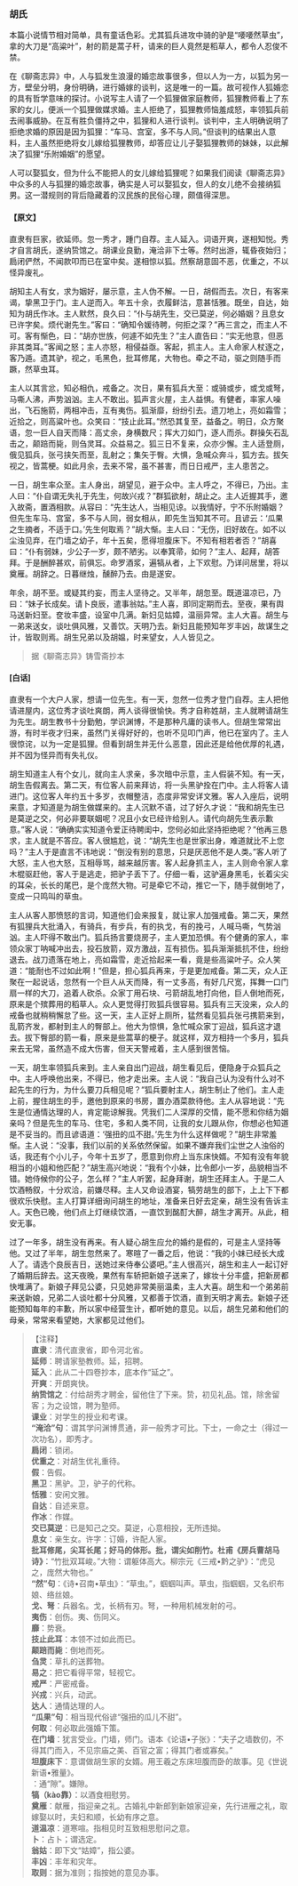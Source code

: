 <script type="text/javascript">
    var head = document.getElementsByTagName('head')[0];
    cssURL = '/public/liao.css';
    linkTag = document.createElement('link');
    linkTag.href = cssURL;
    linkTag.setAttribute('type','text/css');
    linkTag.setAttribute('rel','stylesheet');
    head.appendChild(linkTag);
</script>
### 胡氏

本篇小说情节相对简单，具有童话色彩。尤其狐兵进攻中骑的驴是“喓喓然草虫”，拿的大刀是“高粱叶”，射的箭是蒿子秆，请来的巨人竟然是稻草人，都令人忍俊不禁。

在《聊斋志异》中，人与狐发生浪漫的婚恋故事很多，但以人为一方，以狐为另一方，壁垒分明，身份明确，进行婚嫁的谈判，这是唯一的一篇。故可视作人狐婚恋的具有哲学意味的探讨。小说写主人请了一个狐狸做家庭教师，狐狸教师看上了东家的女儿，便派一个狐狸做媒求婚。主人拒绝了，狐狸教师恼羞成怒，率领狐兵前去闹事威胁。在互有胜负僵持之中，狐狸和人进行谈判。谈判中，主人明确说明了拒绝求婚的原因是因为狐狸：“车马、宫室，多不与人同。”但谈判的结果出人意料，主人虽然拒绝将女儿嫁给狐狸教师，却答应让儿子娶狐狸教师的妹妹，以此解决了狐狸“乐附婚姻”的愿望。

人可以娶狐女，但为什么不能把人的女儿嫁给狐狸呢？如果我们阅读《聊斋志异》中众多的人与狐狸的婚恋故事，确实是人可以娶狐女，但人的女儿绝不会接纳狐男。这一潜规则的背后隐藏着的汉民族的民俗心理，颇值得深思。

#### 【原文】
<section>
直隶有巨家，欲延师。忽一秀才，踵门自荐。主人延入。词语开爽，遂相知悦。秀才自言胡氏，遂纳贽馆之。胡课业良勤，淹洽非下士等。然时出游，辄昏夜始归；扃闭俨然，不闻款叩而已在室中矣。遂相惊以狐。然察胡意固不恶，优重之，不以怪异废礼。

胡知主人有女，求为姻好，屡示意，主人伪不解。一日，胡假而去。次日，有客来谒，挚黑卫于门。主人逆而入。年五十余，衣履鲜沽，意甚恬雅。既坐，自达，始知为胡氏作冰。主人默然，良久曰：“仆与胡先生，交已莫逆，何必婚姻？且息女已许字矣。烦代谢先生。”客曰：“确知令媛待聘，何拒之深？”再三言之，而主人不可。客有惭色，曰：“胡亦世族，何遽不如先生？”主人直告曰：“实无他意，但恶非其类耳。”客闻之怒；主人亦怒，相侵益亟。客起，抓主人。主人命家人杖逐之，客乃遁。遗其驴，视之，毛黑色，批耳修尾，大物也。牵之不动，驱之则随手而蹶，然草虫耳。

主人以其言忿，知必相仇，戒备之。次日，果有狐兵大至：或骑或步，或戈或弩，马嘶人沸，声势汹汹。主人不敢出。狐声言火屋，主人益惧。有健者，率家人噪出，飞石施箭，两相冲击，互有夷伤。狐渐靡，纷纷引去。遗刀地上，亮如霜雪；近拾之，则高粱叶也。众笑曰：“技止此耳。”然恐其复至，益备之。明日，众方聚语，忽一巨人自天而降：高丈余，身横数尺；挥大刀如门，逐人而杀。群操矢石乱击之，颠踣而毙，则刍灵耳。众益易之。狐三日不复来，众亦少懈。主人适登厕，俄见狐兵，张弓挟矢而至，乱射之；集矢于臀。大惧，急喊众奔斗，狐方去。拔矢视之，皆蒿梗。如此月余，去来不常，虽不甚害，而日日戒严，主人患苦之。

一日，胡生率众至。主人身出，胡望见，避于众中。主人呼之，不得已，乃出。主人曰：“仆自谓无失礼于先生，何故兴戎？”群狐欲射，胡止之。主人近握其手，邀入故斋，置酒相款。从容曰：“先生达人，当相见谅。以我情好，宁不乐附婚姻？但先生车马、宫室，多不与人同，弱女相从，即先生当知其不可。且谚云：‘瓜果之生摘者，不适于口。’先生何取焉？”胡大惭。主人曰：“无伤，旧好故在。如不以尘浊见弃，在门墙之幼子，年十五矣，愿得坦腹床下。不知有相若者否？”胡喜曰：“仆有弱妹，少公子一岁，颇不陋劣。以奉箕帚，如何？”主人、起拜，胡答拜。于是酬醉甚欢，前俱忘。命罗酒浆，遍犒从者，上下欢慰。乃详问居里，将以奠雁。胡辞之。日暮继烛，醺醉乃去。由是遂安。

年余，胡不至。或疑其约妄，而主人坚待之。又半年，胡忽至。既道温凉已，乃曰：“妹子长成矣。请卜良辰，遣事翁姑。”主人喜，即同定期而去。至夜，果有舆马送新妇至。奁妆丰盛，设室中几满。新妇见姑嫜，温丽异常。主人大喜。胡生与一弟来送女，谈吐俱风雅，又善饮。天明乃去。新妇且能预知年岁丰凶，故谋生之计，皆取则焉。胡生兄弟以及胡媪，时来望女，人人皆见之。

</section>

> 据《聊斋志异》铸雪斋抄本

#### [白话]
<aside>

直隶有一个大户人家，想请一位先生。有一天，忽然一位秀才登门自荐。主人把他请进屋内，这位秀才谈吐爽朗，两人谈得很愉快。秀才自称姓胡，主人就聘请胡生为先生。胡生教书十分勤勉，学识渊博，不是那种凡庸的读书人。但胡生常常出游，有时半夜才归来，虽然门关得好好的，也听不见叩门声，他已在室内了。主人很惊诧，以为一定是狐狸。但看到胡生并无什么恶意，因此还是给他优厚的礼遇，并不因为怪异而有失礼仪。

胡生知道主人有个女儿，就向主人求亲，多次暗中示意，主人假装不知。有一天，胡生告假离去。第二天，有位客人前来拜访，将一头黑驴拴在门中。主人将客人请进门。这位客人年约五十多岁，衣帽整洁，态度非常安详文雅。客人入座后，说明来意，才知道是为胡生做媒来的。主人沉默不语，过了好久才说：“我和胡先生已是莫逆之交，何必非要联姻呢？况且小女已经许给别人。请代向胡先生表示歉意。”客人说：“确确实实知道令爱正待聘闺中，您何必如此坚持拒绝呢？”他再三恳求，主人就是不答应。客人很尴尬，说：“胡先生也是世家出身，难道就比不上您吗？”主人于是直言不讳地说：“倒没有别的意思，只是厌恶他不是人类。”客人听了大怒，主人也大怒，互相辱骂，越来越厉害。客人起身抓主人，主人则命令家人拿木棍驱赶他，客人于是逃走，把驴子丢下了。仔细一看，这驴遍身黑毛，长着尖尖的耳朵，长长的尾巴，是个庞然大物。可是牵它不动，推它一下，随手就倒地了，变成一只鸣叫的草虫。

主人从客人那愤怒的言词，知道他们会来报复，就让家人加强戒备。第二天，果然有狐狸兵大批涌入，有骑兵，有步兵，有的执戈，有的挽弓，人喊马嘶，气势汹汹。主人吓得不敢出门。狐兵扬言要烧房子，主人更加恐惧。有个健勇的家人，率领众家丁呐喊冲出去，投石放箭，双方激战，互有损伤。狐兵渐渐抵抗不住，纷纷退去。战刀遗落在地上，亮如霜雪，走近拾起来一看，竟是些高粱叶子。众人笑道：“能耐也不过如此啊！”但是，担心狐兵再来，于是更加戒备。第二天，众人正聚在一起说话，忽然有一个巨人从天而降，有一丈多高，有好几尺宽，挥舞一口门扇一样的大刀，追着人砍杀。众家丁用石块、弓箭胡乱地打向他，巨人倒地而死，原来是个殡葬用的稻草人。众人更觉得打败狐兵很容易。狐兵有三天没来，众人的戒备也就稍稍懈怠了些。这一天，主人正好上厕所，猛然看见狐兵张弓携箭来到，乱箭齐发，都射到主人的臀部上。他大为惊惧，急忙喊众家丁迎战，狐兵这才退去。拔下臀部的箭一看，原来是些蒿草的梗子。就这样，双方相持一个多月，狐兵来去无常，虽然造不成大伤害，但天天警戒着，主人感到很苦恼。

一天，胡生率领狐兵来到。主人亲自出门迎战，胡生看见后，便隐身于众狐兵之中。主人呼唤他出来，不得已，他才走出来。主人说：“我自己认为没有什么对不起先生的行为，为什么要刀兵相见呢？”狐兵要射主人，胡生制止了他们。主人走上前，握住胡生的手，邀他到原来的书房，置办酒菜款待他。主人从容地说：“先生是位通情达理的人，肯定能谅解我。凭我们二人深厚的交情，能不愿和你结为姻亲吗？但是先生的车马、住宅，多和人类不同，让我的女儿跟从你，你想必也知道是不妥当的。而且谚语道：‘强扭的瓜不甜。’先生为什么这样做呢？”胡生非常羞惭。主人说：“没事，我们以前的关系依然保留。如果不嫌弃我们尘世之人浊俗的话，我还有个小儿子，今年十五岁了，愿意到你府上当东床快婿。不知有没有年貌相当的小姐和他匹配？”胡生高兴地说：“我有个小妹，比令郎小一岁，品貌相当不错。她侍候你的公子，怎么样？”主人听罢，起身拜谢，胡生还拜主人。于是二人饮酒畅叙，十分欢洽，前嫌尽释。主人又命设酒宴，犒劳胡生的部下，上上下下都很欢乐快慰。主人打算详细询问胡生的地址，准备来日好去定亲，胡生没有告诉主人。天色已晚，他们点上灯继续饮酒，一直饮到酩酊大醉，胡生才离开。从此，相安无事。

过了一年多，胡生没有再来。有人疑心胡生应允的婚约是假的，可是主人坚持等他。又过了半年，胡生忽然来了。寒暄了一番之后，他说：“我的小妹已经长大成人了。请选个良辰吉日，送她过来侍奉公婆吧。”主人很高兴，胡生和主人一起订好了婚期后辞去。这天夜晚，果然有车轿把新娘子送来了，嫁妆十分丰盛，把新房都快堆满了。新娘子拜见公婆，只见她非常美丽温柔，主人大喜。胡生和一个弟弟前来送新娘，兄弟二人谈吐都十分风雅，又都善于饮酒，直到天明才离去。新娘子还能预知每年的丰歉，所以家中经营生计，都听她的意见。以后，胡生兄弟和他们的母亲，常常来看望她，大家都见过他们。

</aside>

> 【注释】  
<b>直隶</b>：清代直隶省，即令河北省。  
<b>延师</b>：聘请家塾教师。延，招聘。  
<b>延入</b>：此从二十四卷抄本，底本作“延之”。  
<b>开爽</b>：开朗爽快。  
<b>纳贽馆之</b>：付给胡秀才聘金，留他住了下来。贽，初见礼品。馆，除舍留客；为之设馆，聘为塾师。  
<b>课业</b>：对学生的授业和考课。  
<b>“淹洽”句</b>：谓其学问渊博贯通，非一般秀才可比。下士，一命之士（得过一次功名），即秀才。  
<b>扃闭</b>：锁闭。  
<b>优重之</b>：对胡生优礼重待。  
<b>假</b>：告假。  
<b>黑卫</b>：黑驴。卫，驴子的代称。  
<b>恬雅</b>：安闲文雅。  
<b>自达</b>：自述来意。  
<b>作冰</b>：作媒。  
<b>交已莫逆</b>：已是知己之交。莫逆，心意相投，无所违拗。  
<b>息女</b>：亲生女。许字：订婚，许配人家。  
<b>批耳修尾，尖耳长尾；好马的体形。批，谓尖如削竹。杜甫《房兵曹胡马诗》</b>：“竹批双耳峻。”大物：谓躯体高大。柳宗元《三戒•黔之驴》：“虎见之，庞然大物也。”  
<b>“然”句</b>：《诗•召南•草虫》：“草虫。”，蝈蝈叫声。草虫，指蝈蝈，又名织布娘、络丝娘。  
<b>戈、弩</b>：兵器名。戈，长柄有刃。弩，一种用机械发射的弓。  
<b>夷伤</b>：创伤。夷、伤同义。  
<b>靡</b>：势衰。  
<b>技止此耳</b>：本领不过如此而已。  
<b>颠踣而毙</b>：倒地而死。  
<b>刍灵</b>：草扎的送葬物。  
<b>易之</b>：把它看得平常，轻视它。  
<b>戒严</b>：严密戒备。  
<b>兴戎</b>：兴兵，动武。  
<b>达人</b>：通情达理的人。  
<b>“瓜果”句</b>：相当现代俗谚“强扭的瓜儿不甜”。  
<b>何取</b>：何必取此强婚下策。  
<b>在门墙</b>：犹言受业。门墙，师门。语本《论语•子张》：“夫子之墙数仞，不得其门而入，不见宗庙之美、百官之富；得其门者或寡矣。”  
<b>坦腹床下</b>：意谓做胡生家的女婿。用王羲之东床坦腹而卧的故事。见《世说新语•雅量》。  
<b></b>：通“隙”。嫌隙。  
<b>犒（kào靠）</b>：以酒食相慰劳。  
<b>奠雁</b>：献雁，指迎亲之礼。古婚礼中新郎到新娘家迎亲，先行进雁之礼，取嫁娶以时，夫妇和顺，长幼有序之意。  
<b>道温凉</b>：道寒喧。指相见时互致相思慰问之意。  
<b>卜</b>：占卜；谓选定。  
<b>翁姑</b>：即下文“姑嫜”，指公婆。  
<b>丰凶</b>：丰年和灾年。  
<b>取则</b>：据为准则；指按她的意见办事。  
